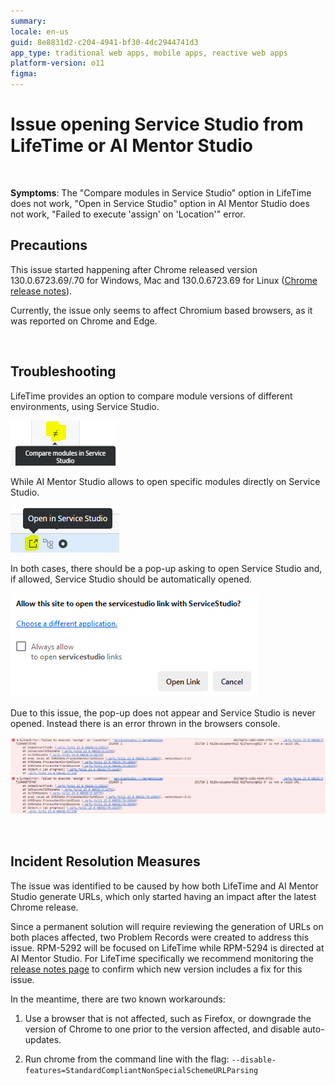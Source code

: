 ```yaml
---
summary: 
locale: en-us
guid: 8e8831d2-c204-4941-bf30-4dc2944741d3
app_type: traditional web apps, mobile apps, reactive web apps
platform-version: o11
figma:
---
```


<h1>Issue opening Service Studio from LifeTime or AI Mentor Studio</h1><p><br/></p><p><strong>Symptoms</strong>: The "Compare modules in Service Studio" option in LifeTime does not work, "Open in Service Studio" option in AI Mentor Studio does not work, "Failed to execute 'assign' on 'Location'" error.</p><h2>Precautions</h2><p>This issue started happening after Chrome released version 130.0.6723.69/.70 for Windows, Mac and 130.0.6723.69 for Linux (<a href="https://chromereleases.googleblog.com/2024/10/stable-channel-update-for-desktop_22.html">Chrome release notes</a>).</p><p>Currently, the issue only seems to affect Chromium based browsers, as it was reported on Chrome and Edge.</p><p><br/></p><h2>Troubleshooting</h2><p>LifeTime provides an option to compare module versions of different environments, using Service Studio.</p>

![Screenshot of the 'Compare modules in Service Studio' option in LifeTime.](images/im-image-ck-60852b04-26a5-4f39-8a36-7ec5791238a0.png "Compare Modules in Service Studio Option")<p>While AI Mentor Studio allows to open specific modules directly on Service Studio.</p>

![Screenshot of the 'Open in Service Studio' option in AI Mentor Studio.](images/im-image-ck-fe96cfcc-b649-4483-87be-19ca98a33c49.png "Open in Service Studio Option")

<p>In both cases, there should be a pop-up asking to open Service Studio and, if allowed, Service Studio should be automatically opened.</p>

![Prompt asking to open the Service Studio link with Service Studio, with options to open or cancel.](images/im-image-ck-020bc998-d8d5-4270-b6d8-bd63da4d0c24.png "Service Studio Open Link Prompt")
<p>Due to this issue, the pop-up does not appear and Service Studio is never opened. Instead there is an error thrown in the browsers console.</p>

![Browser console showing a 'Failed to execute assign on Location' error related to Service Studio URLs.](images/im-image-ck-cdd55302-e6d7-4103-84bc-84f47dac8dba.png "Browser Console Error")

<p><br/></p><h2>Incident Resolution Measures</h2><p>The issue was identified to be caused by how both LifeTime and AI Mentor Studio generate URLs, which only started having an impact after the latest Chrome release.</p><p>Since a permanent solution will require reviewing the generation of URLs on both places affected, two Problem Records were created to address this issue. RPM-5292 will be focused on LifeTime while RPM-5294 is directed at AI Mentor Studio. For LifeTime specifically we recommend monitoring the <a href="https://success.outsystems.com/support/release_notes/lifetime_management_console/">release notes page</a> to confirm which new version includes a fix for this issue.</p><p>In the meantime, there are two known workarounds:</p><ol><li>Use a browser that is not affected, such as Firefox, or downgrade the version of Chrome to one prior to the version affected, and disable auto-updates.</li><li><p>Run chrome from the command line with the flag: <code class="editorCode">--disable-features=StandardCompliantNonSpecialSchemeURLParsing</code></p></li></ol>
